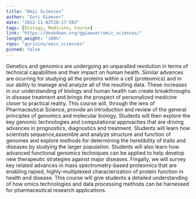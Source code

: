 ```yaml
---
title: "Omic Sciences"
author: "Guri Giaever"
date: "2022-11-03T20:17:50Z"
tags: [Biology, Medicine, Course]
link: "https://bookdown.org/ggiaever/omic_sciences/"
length_weight: "100%"
repo: "gurinina/omic_sciences"
pinned: false
---
```


Genetics and genomics are undergoing an unparalled revolution in terms of technical capabilities and their impact on human health. Similar advances are ocurring for studying all the proteins within a cell (proteomics) and in our ability to manage and analyze all of the resulting data. These increases in our understanding of biology and human health can create breakthroughs in disease treatment and brings the prospect of personalized medicine closer to practical reality. This course will, through the lens of Pharmaceutical Science, provide an introduction and review of the general principles of genomics and molecular biology. Students will then explore the key genomic technologies and computational approaches that are driving advances in prognostics, diagnostics and treatment. Students will learn how scientists sequence,assemble and analyze structure and function of genomes and explore methods for determining the heretibility of traits and diseases by studying the larger population. Students will also learn how advanced functional genomics techniques can be applied to help develop new therapeutic strategies against major diseases. Fingally, we will survey key related advances in mass spectrometry-based proteomics that are enabling rapied, highly-multiplexed characterization of protein function in health and disease. This course will give students a detailed understanding of how omics technologies and data processing methods can be harnessed for pharmaceutical research applications.
